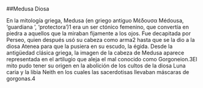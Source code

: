 ##Medusa Diosa 

En la mitología griega, Medusa (en griego antiguo Μέδουσα Médousa, ‘guardiana ’, ‘protectora’)1​ era un ser ctónico femenino, que convertía en piedra a aquellos que la miraban fijamente a los ojos. Fue decapitada por Perseo, quien después usó su cabeza como arma2​ hasta que se la dio a la diosa Atenea para que la pusiera en su escudo, la égida. Desde la antigüedad clásica griega, la imagen de la cabeza de Medusa aparece representada en el artilugio que aleja el mal conocido como Gorgoneion.3​ El mito pudo tener su origen en la abolición de los cultos de la diosa Luna caria y la libia Neith en los cuales las sacerdotisas llevaban máscaras de gorgonas.4​
